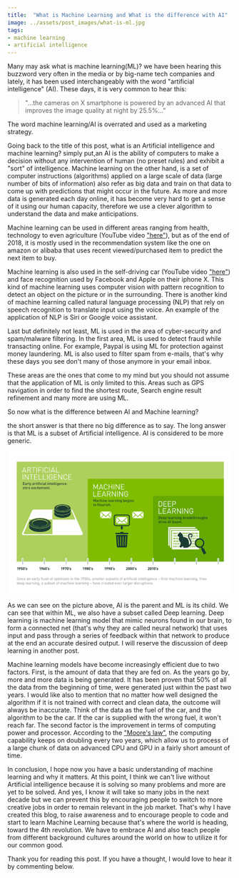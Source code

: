 ```yaml
---
title:  "What is Machine Learning and What is the difference with AI"
image: ../assets/post_images/what-is-ml.jpg
tags:
- machine learning
- artificial intelligence
---
```

Many may ask what is machine learning(ML)? we have been hearing this buzzword very often in the media or by big-name tech companies and lately, it has been used interchangeably with the word "artificial intelligence" (AI). These days, it is very common to hear this:

> "...the cameras on X smartphone is powered by an advanced AI that improves the image quality at night by 25.5%..."

The word machine learning/AI is overrated and used as a marketing strategy.

Going back to the title of this post, what is an Artificial intelligence and machine learning? simply put,an AI is the ability of computers to make a decision without any intervention of human (no preset rules) and exhibit a "sort" of intelligence. Machine learning on the other hand, is a set of computer instructions (algorithms) applied on a large scale of data (large number of bits of information) also refer as big data and train on that data to come up with predictions that might occur in the future. As more and more data is generated each day online, it has become very hard to get a sense of it using our human capacity, therefore we use a clever algorithm to understand the data and make anticipations.

Machine learning can be used in different areas ranging from health, technology to even agriculture (YouTube video ["here"](https://www.youtube.com/watch?v=NlpS-DhayQA)), but as of the end of 2018, it is mostly used in the recommendation system like the one on amazon or alibaba that uses recent viewed/purchased item to predict the next item to buy.

Machine learning is also used in the self-driving car (YouTube video ["here"](https://www.youtube.com/watch?v=aaOB-ErYq6Y)) and face recognition used by Facebook and Apple on their iphone X. This kind of machine learning uses computer vision with pattern recognition to detect an object on the picture or in the surrounding. There is another kind of machine learning called natural language processing (NLP) that rely on speech recognition to translate input using the voice. An example of the application of NLP is Siri or Google voice assistant.


Last but definitely not least, ML is used in the area of cyber-security and spam/malware filtering. In the first area, ML is used to detect fraud while transacting online. For example, Paypal is using ML for protection against money laundering. ML is also used to filter spam from e-mails, that's why these days you see don't many of those anymore in your email inbox.

These areas are the ones that come to my mind but you should not assume that the application of ML is only limited to this. Areas such as GPS navigation in order to find the shortest route, Search engine result refinement and many more are using ML.

So now what is the difference between AI and Machine learning?

the short answer is that there no big difference as to say. The long answer is that ML is a subset of Artificial intelligence. AI is considered to be more generic.

![ai-ml-dl](../assets/post_cont_image/ai-ml-dl.png)

As we can see on the picture above, AI is the parent and ML is its child. We can see that within ML, we also have a subset called Deep learning. Deep learning is machine learning model that mimic neurons found in our brain, to form a connected net (that's why they are called neural network) that uses input and pass through a series of feedback within that network to produce at the end an accurate desired output. I will reserve the discussion of deep learning in another post.

Machine learning models have become increasingly efficient due to two factors. First, is the amount of data that they are fed on. As the years go by, more and more data is being generated. It has been proven that 50% of all the data from the beginning of time, were generated just within the past two years. I would like also to mention that no matter how well designed the algorithm if it is not trained with correct and clean data, the outcome will always be inaccurate. Think of the data as the fuel of the car, and the algorithm to be the car. If the car is supplied with the wrong fuel, it won't reach far. The second factor is the improvement in terms of computing power and processor. According to the ["Moore's law"](https://en.wikipedia.org/wiki/Moore%27s_law), the computing capability keeps on doubling every two years, which allow us to process of a large chunk of data on advanced CPU and GPU in a fairly short amount of time.


In conclusion, I hope now you have a basic understanding of machine learning and why it matters. At this point, I think we can't live without Artificial intelligence because it is solving so many problems and more are yet to be solved. And yes, I know it will take so many jobs in the next decade but we can prevent this by encouraging people to switch to more creative jobs in order to remain relevant in the job market. That's why I have created this blog, to raise awareness and to encourage people to code and start to learn Machine Learning because that's where the world is heading, toward the 4th revolution. We have to embrace AI and also teach people from different background cultures around the world on how to utilize it for our common good.

Thank you for reading this post. If you have a thought, I would love to hear it by commenting below.